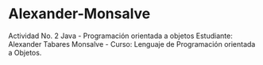 # Alexander-Monsalve
Actividad No. 2 Java - Programación orientada a objetos
Estudiante: Alexander Tabares Monsalve - Curso: Lenguaje de Programación orientada a Objetos.
